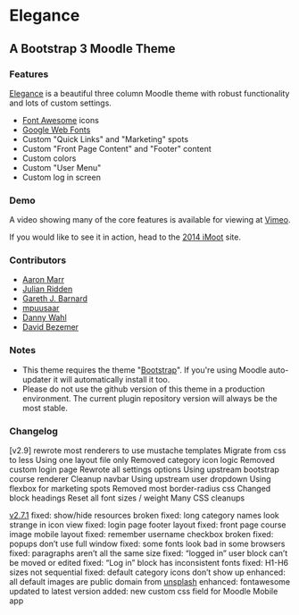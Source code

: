 # Elegance

## A Bootstrap 3 Moodle Theme

### Features

[Elegance](https://moodle.org/plugins/view.php?plugin=theme_elegance) is a beautiful three column Moodle theme with robust functionality and lots of custom settings.

* [Font Awesome](http://fortawesome.github.io/Font-Awesome/) icons
* [Google Web Fonts](http://www.google.com/fonts/)
* Custom "Quick Links" and "Marketing" spots
* Custom "Front Page Content" and "Footer" content
* Custom colors
* Custom "User Menu"
* Custom log in screen

### Demo

A video showing many of the core features is available for viewing at [Vimeo](https://vimeo.com/channels/moodleman/87749717).

If you would like to see it in action, head to the [2014 iMoot](http://2014.imoot.org) site.

### Contributors

*   [Aaron Marr](https://github.com/aaronmarruk)
*   [Julian Ridden](http://moodleman.net/)
*   [Gareth J. Barnard](http://about.me/gjbarnard)
*   [mpuusaar](https://github.com/mpuusaar)
*   [Danny Wahl](http://www.iyware.com)
*   [David Bezemer](http://www.davidbezemer.nl)

### Notes
* This theme requires the theme "[Bootstrap](https://moodle.org/plugins/view.php?plugin=theme_bootstrap)".  If you're using Moodle auto-updater it will automatically install it too.
* Please do not use the github version of this theme in a production environment.  The current plugin repository version will always be the most stable.

### Changelog

[v2.9]
rewrote most renderers to use mustache templates
Migrate from css to less
Using one layout file only
Removed category icon logic
Removed custom login page
Rewrote all settings options
Using upstream bootstrap course renderer
Cleanup navbar
Using upstream user dropdown
Using flexbox for marketing spots
Removed most border-radius css
Changed block headings
Reset all font sizes / weight
Many CSS cleanups

[v2.7.1](https://github.com/thedannywahl/moodle-theme_elegance/issues?q=milestone%3Av2.7.1+is%3Aclosed)
fixed: show/hide resources broken
fixed: long category names look strange in icon view
fixed: login page footer layout
fixed: front page course image mobile layout
fixed: remember username checkbox broken
fixed: popups don’t use full window
fixed: some fonts look bad in some browsers
fixed: paragraphs aren’t all the same size
fixed: “logged in” user block can’t be moved or edited
fixed: “Log in” block has inconsistent fonts
fixed: H1-H6 sizes not sequential
fixed: default category icons don’t show up
enhanced: all default images are public domain from [unsplash](http://unsplash.com)
enhanced: fontawesome updated to latest version
added: new custom css field for Moodle Mobile app